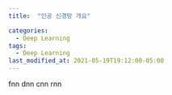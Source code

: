 ```yaml
---
title:  "인공 신경망 개요"

categories:
  - Deep Learning
tags:
  - Deep Learning
last_modified_at: 2021-05-19T19:12:00-05:00
---
```


fnn dnn cnn rnn
